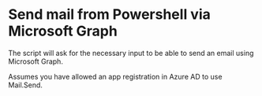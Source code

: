 # Send mail from Powershell via Microsoft Graph
The script will ask for the necessary input to be able to send an email using Microsoft Graph.

Assumes you have allowed an app registration in Azure AD to use Mail.Send.
